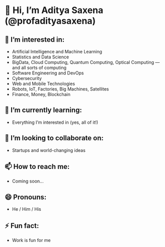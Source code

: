 # 👋 Hi, I’m Aditya Saxena (@profadityasaxena)

## 👀 I’m interested in:
- Artificial Intelligence and Machine Learning  
- Statistics and Data Science  
- BigData, Cloud Computing, Quantum Computing, Optical Computing — and all sorts of computing
- Software Engineering and DevOps
- Cybersecurity
- Web and Mobile Technologies  
- Robots, IoT, Factories, Big Machines, Satellites  
- Finance, Money, Blockchain  

## 🌱 I’m currently learning:
- Everything I’m interested in (yes, all of it!)

## 💞️ I’m looking to collaborate on:
- Startups and world-changing ideas

## 📫 How to reach me:
- Coming soon...

## 😄 Pronouns:
- He / Him / His

## ⚡ Fun fact:
- Work is fun for me

<!---
profadityasaxena/profadityasaxena is a ✨ special ✨ repository because its `README.md` (this file) appears on your GitHub profile.
You can click the Preview link to take a look at your changes.
--->
